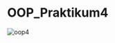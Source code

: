 # OOP_Praktikum4


![oop4](https://user-images.githubusercontent.com/116256448/201448265-a3d18b87-8ac4-4a31-aac7-21c8987e8842.png)
